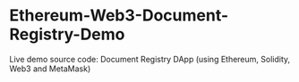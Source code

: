# Ethereum-Web3-Document-Registry-Demo

Live demo source code: Document Registry DApp (using Ethereum, Solidity, Web3 and MetaMask)
